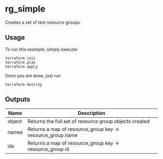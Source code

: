 # rg_simple

Creates a set of test resource groups. 

## Usage
To run this example, simply execute: 

```hcl
terraform init
terraform plan
terraform apply
```

Once you are done, just run 
```hcl
terraform destroy
```

## Outputs
| Name | Description |
| --   | -- |
| object | Returns the full set of resource group objects created | 
| names | Returns a map of resource_group key -> resource_group name |
| ids | Returns a map of resource_group key -> resource_group id | 